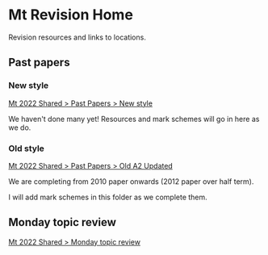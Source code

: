 # Mt Revision Home

Revision resources and links to locations.

## Past papers

### New style

[Mt 2022 Shared > Past Papers > New style](https://swchs365-my.sharepoint.com/:f:/g/personal/stfelree_swchs_net/EsaM0Br73CREhVlmRiLMHEoBarTCFg_9DP_Vgi3wXy7dEg?e=daUseo)

We haven't done many yet! Resources and mark schemes will go in here as we do.

### Old style

[Mt 2022 Shared > Past Papers > Old A2 Updated](https://swchs365-my.sharepoint.com/:f:/g/personal/stfelree_swchs_net/EkMO73bPyEZDoqqzYQ5GINwBlekZ7oL8Ttn9ohCcMXsxTw?e=sMZeUN)

We are completing from 2010 paper onwards (2012 paper over half term).

I will add mark schemes in this folder as we complete them.

## Monday topic review

[Mt 2022 Shared > Monday topic review](https://swchs365-my.sharepoint.com/:f:/g/personal/stfelree_swchs_net/EvCrDlADXfFGiD7NZISrMd8Brvmx98qBTa9gc_3_XgNdAQ?e=ndyZKs)

